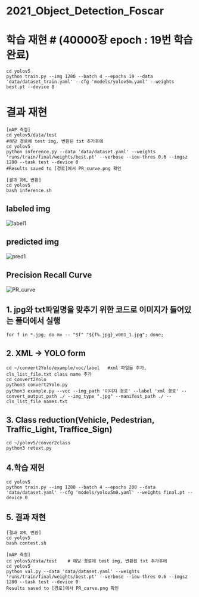 # 2021_Object_Detection_Foscar

# 학습 재현 # (40000장 epoch : 19번 학습 완료)  
```
cd yolov5 
python train.py --img 1280 --batch 4 --epochs 19 --data 'data/dataset_train.yaml' --cfg 'models/yolov5m.yaml' --weights best.pt --device 0
```
# 결과 재현 #
```
[mAP 측정]
cd yolov5/data/test
#해당 경로에 test img, 변환된 txt 추가후에
cd yolov5
python inference.py --data 'data/dataset.yaml' --weights 'runs/train/final/weights/best.pt' --verbose --iou-thres 0.6 --imgsz 1280 --task test --device 0
#Results saved to [경로]에서 PR_curve.png 확인
```
```
[결과 XML 변환]
cd yolov5 
bash inference.sh
```
## labeled img 
![label1](https://user-images.githubusercontent.com/92678942/146318234-31dc3d79-8ab9-4c94-b2a5-40d40bacec40.png)
## predicted img
![pred1](https://user-images.githubusercontent.com/92678942/146318252-62e1736f-a055-47d6-8435-a7600f44c7a0.png)

## Precision Recall Curve
![PR_curve](https://user-images.githubusercontent.com/92678942/146318303-fe363033-c793-4116-ab8c-845607efe29b.png)






## 1. jpg와 txt파일명을 맞추기 위한 코드로 이미지가 들어있는 폴더에서 실행 ##
``` for f in *.jpg; do mv -- "$f" "${f%.jpg}_v001_1.jpg"; done; ```

## 2. XML -> YOLO form ##
```
cd ~/convert2Yolo/example/voc/label   #xml 파일들 추가, cls_list_file.txt class name 추가 
cd convert2Yolo 
python3 convert2Yolo.py
python3 example.py --voc --img_path '이미지 경로' --label 'xml 경로' --convert_output_path ./ --img_type ".jpg" --manifest_path ./ --cls_list_file names.txt 
```

## 3. Class reduction(Vehicle, Pedestrian, Traffic_Light, Traffice_Sign) ##
```
cd ~/yolov5/conver2class
python3 retext.py
```

## 4.학습 재현 ##
```
cd yolov5
python train.py --img 1280 --batch 4 --epochs 200 --data 'data/dataset.yaml' --cfg 'models/yolov5m0.yaml' --weights final.pt --device 0
```

## 5. 결과 재현 ##
```
[결과 XML 변환]
cd yolov5 
bash contest.sh
```
```
[mAP 측정]
cd yolov5/data/test    # 해당 경로에 test img, 변환된 txt 추가후에
cd yolov5
python val.py --data 'data/dataset.yaml' --weights 'runs/train/final/weights/best.pt' --verbose --iou-thres 0.6 --imgsz 1280 --task test --device 0
Results saved to [경로]에서 PR_curve.png 확인
```
